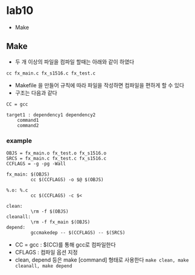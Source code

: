 # lab10
* Make

## Make
* 두 개 이상의 파일을 컴파일 할때는 아래와 같이 하였다
```
cc fx_main.c fx_s1516.c fx_test.c
```

* Makefile 을 만들어 규칙에 따라 파일을 작성하면 컴파일을 편하게 할 수 있다
* 구조는 다음과 같다
```
CC = gcc

target1 : dependency1 dependency2
	command1
	command2
```

### example
```
OBJS = fx_main.o fx_test.o fx_s1516.o
SRCS = fx_main.c fx_test.c fx_s1516.c
CCFLAGS = -g -pg -Wall

fx_main: $(OBJS)
         cc $(CCFLAGS) -o $@ $(OBJS)

%.o: %.c
         cc $(CCFLAGS) -c $<

clean:
         \rm -f $(OBJS)
cleanall:
         \rm -f fx_main $(OBJS)
depend:
         gccmakedep -- $(CCFLAGS) -- $(SRCS)
```
* CC = gcc : $(CC)를 통해 gcc로 컴파일한다
* CFLAGS : 컴파일 옵션 지정
* clean, depend 등은 make [command] 형태로 사용한다
`make clean, make cleanall, make depend`


